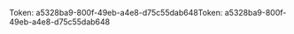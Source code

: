 <span data-ttu-id="3f9f7-101">Token: a5328ba9-800f-49eb-a4e8-d75c55dab648</span><span class="sxs-lookup"><span data-stu-id="3f9f7-101">Token: a5328ba9-800f-49eb-a4e8-d75c55dab648</span></span>